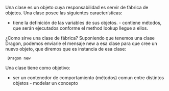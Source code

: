 Una clase es un objeto cuya responsabilidad es servir de fábrica de objetos. Una clase posee las siguientes características:

- tiene la definición de las variables de sus objetos. - contiene métodos, que serán ejecutados conforme el method lookup llegue a ellos.

¿Como sirve una clase de fábrica? Suponiendo que tenemos una clase Dragon, podemos enviarle el mensaje new a esa clase para que cree un nuevo objeto, que diremos que es instancia de esa clase:

` Dragon new`

Una clase tiene como objetivo:

- ser un contenedor de comportamiento (métodos) comun entre distintos objetos - modelar un concepto
